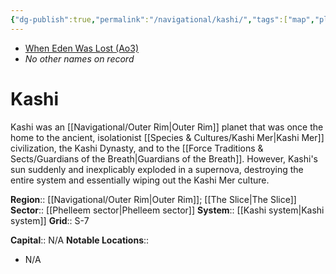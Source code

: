 ```yaml
---
{"dg-publish":true,"permalink":"/navigational/kashi/","tags":["map","planet","outerrim","phelleem","theslice"]}
---
```


- [When Eden Was Lost (Ao3)](https://archiveofourown.org/works/19334440/chapters/45992584)
- *No other names on record*
# Kashi

Kashi was an [[Navigational/Outer Rim\|Outer Rim]] planet that was once the home to the ancient, isolationist [[Species & Cultures/Kashi Mer\|Kashi Mer]] civilization, the Kashi Dynasty, and to the [[Force Traditions & Sects/Guardians of the Breath\|Guardians of the Breath]]. However, Kashi's sun suddenly and inexplicably exploded in a supernova, destroying the entire system and essentially wiping out the Kashi Mer culture. 

**Region**::  [[Navigational/Outer Rim\|Outer Rim]]; [[The Slice\|The Slice]]
**Sector**::  [[Phelleem sector\|Phelleem sector]]
**System**::  [[Kashi system\|Kashi system]]
**Grid**::  S-7

**Capital**::  N/A
**Notable Locations**::
- N/A

